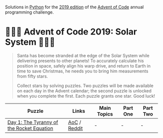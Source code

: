 Solutions in [Python][py] for the [2019 edition][aoc-2019] of the [Advent of Code][aoc] annual programming challenge.

# 🎄🌟🌟 Advent of Code 2019: Solar System 🎄🌟🌟

> Santa has become stranded at the edge of the Solar System while delivering presents to other planets! To accurately calculate his position in space, safely align his warp drive, and return to Earth in time to save Christmas, he needs you to bring him measurements from fifty stars.
> 
> Collect stars by solving puzzles. Two puzzles will be made available on each day in the Advent calendar; the second puzzle is unlocked when you complete the first. Each puzzle grants one star. Good luck!

Puzzle | Links | Main Topics | Part One | Part Two
--- | --- | --- | --- | --- |
[Day 1: The Tyranny of the Rocket Equation](/2019/day-1) | [AoC][aoc-2019-1] / [Reddit][reddit-2019-1]| - | - | -

[py]: https://docs.python.org/3/
[aoc]: https://adventofcode.com/
[aoc-2019]: https://adventofcode.com/2019/
[aoc-2019-1]: https://adventofcode.com/2019/day/1
[reddit-2019-1]: https://www.reddit.com/e4axxe
[advent-calendar]: https://en.wikipedia.org/wiki/Advent_calendar
